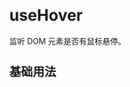 # useHover

监听 DOM 元素是否有鼠标悬停。

## 基础用法

<preview path="./demo/index.vue" title="基本使用" description='使用 ref 设置需要监听的元素。'></preview>
